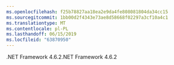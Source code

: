 ```yaml
---
ms.openlocfilehash: f25b78827aa18ea2e9da4fe808081804da34cc15
ms.sourcegitcommit: 1bb00d2f4343e73ae8d58668f02297a3cf10a4c1
ms.translationtype: MT
ms.contentlocale: pl-PL
ms.lasthandoff: 06/15/2019
ms.locfileid: "63870950"
---
```

<span data-ttu-id="23328-101">.NET Framework 4.6.2</span><span class="sxs-lookup"><span data-stu-id="23328-101">.NET Framework 4.6.2</span></span>